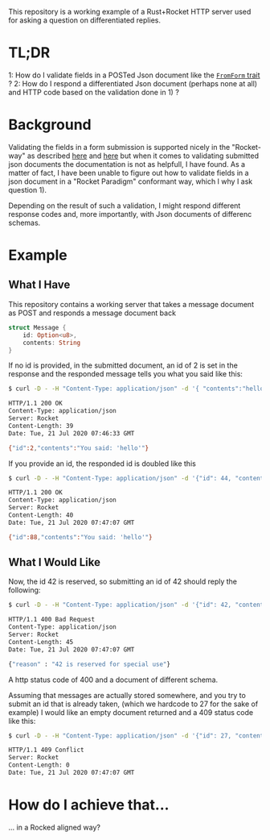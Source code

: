 This repository is a working example of a Rust+Rocket HTTP server used for asking a question on differentiated replies.

# TL;DR

1: How do I validate fields in a POSTed Json document like the [`FromForm` trait](https://api.rocket.rs/v0.4/rocket/request/trait.FromFormValue.html) ?
2: How do I respond a differentiated Json document (perhaps none at all) and HTTP code based on the validation done in 1) ?

# Background
Validating the fields in a form submission is supported nicely in the "Rocket-way" as described [here](https://rocket.rs/v0.4/guide/requests/#forms) 
and [here](https://api.rocket.rs/v0.4/rocket/request/trait.FromFormValue.html) 
but when it comes to validating submitted json documents the documentation is not as helpfull, I have found. As a matter of fact, I have been unable to figure out how to validate fields in a json document in a "Rocket Paradigm" conformant way, which I why I ask question 1).

Depending on the result of such a validation, I might respond different response codes and, more importantly, with Json documents of differenc schemas.

# Example


## What I Have
This repository contains a working server that takes a message document as POST and responds a message document back
```rust
struct Message {
    id: Option<u8>,
    contents: String
}
```

If no id is provided, in the submitted document, an id of 2 is set in the response and the responded message tells you what you said like this:

```bash
$ curl -D - -H "Content-Type: application/json" -d '{ "contents":"hello"}' -X POST http://localhost:8000/message

HTTP/1.1 200 OK
Content-Type: application/json
Server: Rocket
Content-Length: 39
Date: Tue, 21 Jul 2020 07:46:33 GMT

{"id":2,"contents":"You said: 'hello'"}
```

If you provide an id, the responded id is doubled like this


```bash
$ curl -D - -H "Content-Type: application/json" -d '{"id": 44, "contents":"hello"}' -X POST http://localhost:8000/message

HTTP/1.1 200 OK
Content-Type: application/json
Server: Rocket
Content-Length: 40
Date: Tue, 21 Jul 2020 07:47:07 GMT

{"id":88,"contents":"You said: 'hello'"}
```

## What I Would Like

Now, the id 42 is reserved, so submitting an id of 42 should reply the following:

```bash
$ curl -D - -H "Content-Type: application/json" -d '{"id": 42, "contents":"hello"}' -X POST http://localhost:8000/message

HTTP/1.1 400 Bad Request
Content-Type: application/json
Server: Rocket
Content-Length: 45
Date: Tue, 21 Jul 2020 07:47:07 GMT

{"reason" : "42 is reserved for special use"}
```
A http status code of 400 and a document of different schema.


Assuming that messages are actually stored somewhere, and you try to submit an id that is already taken, (which we hardcode to 27 for the sake of example) I would like an empty document returned and a 409 status code like this:

```bash
$ curl -D - -H "Content-Type: application/json" -d '{"id": 27, "contents":"hello"}' -X POST http://localhost:8000/message

HTTP/1.1 409 Conflict
Server: Rocket
Content-Length: 0
Date: Tue, 21 Jul 2020 07:47:07 GMT
```
# How do I achieve that...
... in a Rocked aligned way?
